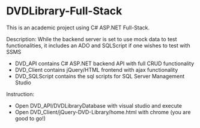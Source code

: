 # DVDLibrary-Full-Stack
This is an academic project using C# ASP.NET Full-Stack.

Description: While the backend server is set to use mock data to test functionalities, it includes an ADO and SQLScript if one wishes to test with SSMS
- DVD_API contains C# ASP.NET backend API with full CRUD functionality
- DVD_Client contains jQuery/HTML frontend with ajax functionality
- DVD_SQLScript contains the sql scripts for SQL Server Management Studio  
  
Instruction:
- Open DVD_API/DVDLibraryDatabase with visual studio and execute
- Open DVD_Client/jQuery-DVD-Library/home.html with chrome (you are good to go!)


